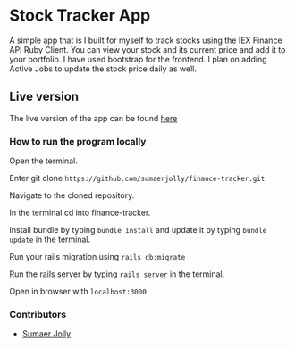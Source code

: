 # Stock Tracker App

A simple app that is I built for myself to track stocks using the IEX Finance API Ruby Client. You can view your stock and its current price and add it to your portfolio. I have used bootstrap for the frontend. I plan on adding Active Jobs to update the stock price daily as well. 

## Live version 
The live version of the app can be found [here](https://finance-tracker-sumaer.herokuapp.com)

### How to run the program locally
Open the terminal.

Enter git clone ``` https://github.com/sumaerjolly/finance-tracker.git ```

Navigate to the cloned repository.

In the terminal cd into finance-tracker.

Install bundle by typing ``` bundle install ``` and update it by typing ```bundle update``` in the terminal.

Run your rails migration using ``` rails db:migrate ```

Run the rails server by typing ```rails server``` in the terminal.

Open in browser with ```localhost:3000```

### Contributors

* [Sumaer Jolly](https://github.com/sumaerjolly)

